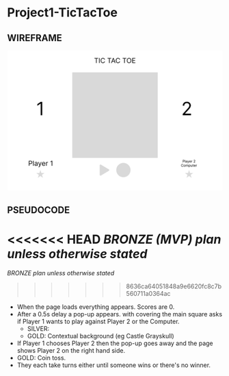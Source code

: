 # Project1-TicTacToe

## WIREFRAME

![My Wireframe](wireframe.jpg)

## PSEUDOCODE
<<<<<<< HEAD
*BRONZE (MVP) plan unless otherwise stated*
=======
*BRONZE plan unless otherwise stated*
>>>>>>> 8636ca64051848a9e6620fc8c7b560711a0364ac
- When the page loads everything appears. Scores are 0.
- After a 0.5s delay a pop-up appears. with covering the main square asks if Player 1 wants 
  to play against Player 2 or the Computer.
  - SILVER: 
  - GOLD: Contextual background (eg Castle Grayskull)
- If Player 1 chooses Player 2 then the pop-up goes away and the page shows Player 2 
  on the right hand side.
- GOLD: Coin toss.
- They each take turns either until someone wins or there's no winner.
